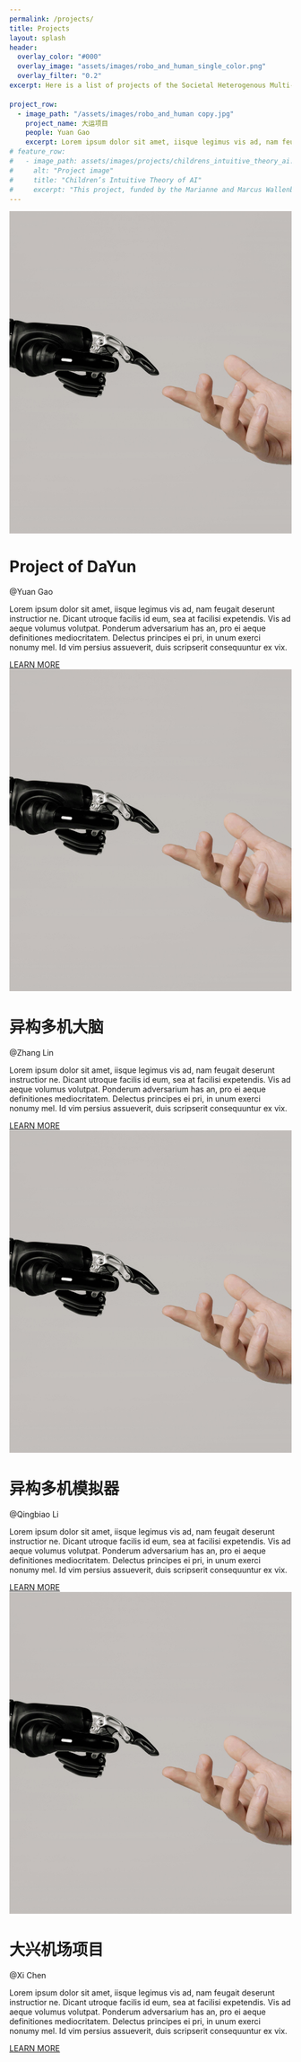 ```yaml
---
permalink: /projects/
title: Projects
layout: splash
header: 
  overlay_color: "#000"
  overlay_image: "assets/images/robo_and_human_single_color.png"
  overlay_filter: "0.2"
excerpt: Here is a list of projects of the Societal Heterogenous Multi-Robot System Research Group.

project_row:
  - image_path: "/assets/images/robo_and_human copy.jpg"
    project_name: 大运项目
    people: Yuan Gao
    excerpt: Lorem ipsum dolor sit amet, iisque legimus vis ad, nam feugait deserunt instructior ne. Dicant utroque facilis id eum, sea at facilisi expetendis. Vis ad aeque volumus volutpat. Ponderum adversarium has an, pro ei aeque definitiones mediocritatem. Delectus principes ei pri, in unum exerci nonumy mel. Id vim persius assueverit, duis scripserit consequuntur ex vix.
# feature_row:
#   - image_path: assets/images/projects/childrens_intuitive_theory_ai.jpg
#     alt: "Project image"
#     title: "Children’s Intuitive Theory of AI"
#     excerpt: "This project, funded by the Marianne and Marcus Wallenberg Foundation (2023-2026), will explore trustworthy robots for preschoolers."
---
```


<!-- {% include feature_row_people_v1 id="feature_row_professors" type="left" %} TODO-->

<div class="container1">
    <div class="image-section1">
        <img src="/assets/images/robo_and_human copy.jpg" alt="Blue spiral pattern">
    </div>
    <div class="text-section1">
        <h1>Project of DaYun</h1>
        <p>@Yuan Gao</p>
        <p>
            Lorem ipsum dolor sit amet, iisque legimus vis ad, nam feugait deserunt instructior ne. Dicant utroque facilis id eum, sea at facilisi expetendis. Vis ad aeque volumus volutpat. Ponderum adversarium has an, pro ei aeque definitiones mediocritatem. Delectus principes ei pri, in unum exerci nonumy mel. Id vim persius assueverit, duis scripserit consequuntur ex vix.
        </p>
        <a href="#" class="learn-more-btn">LEARN MORE</a>
    </div>
</div>


<div class="container1">
    <div class="image-section1">
        <img src="/assets/images/robo_and_human copy.jpg" alt="Blue spiral pattern">
    </div>
    <div class="text-section1">
        <h1>异构多机大脑</h1>
        <p>@Zhang Lin</p>
        <p>
            Lorem ipsum dolor sit amet, iisque legimus vis ad, nam feugait deserunt instructior ne. Dicant utroque facilis id eum, sea at facilisi expetendis. Vis ad aeque volumus volutpat. Ponderum adversarium has an, pro ei aeque definitiones mediocritatem. Delectus principes ei pri, in unum exerci nonumy mel. Id vim persius assueverit, duis scripserit consequuntur ex vix.
        </p>
        <a href="#" class="learn-more-btn">LEARN MORE</a>
    </div>
</div>

<div class="container1">
    <div class="image-section1">
        <img src="/assets/images/robo_and_human copy.jpg" alt="Blue spiral pattern">
    </div>
    <div class="text-section1">
        <h1>异构多机模拟器</h1>
        <p>@Qingbiao Li</p>
        <p>
            Lorem ipsum dolor sit amet, iisque legimus vis ad, nam feugait deserunt instructior ne. Dicant utroque facilis id eum, sea at facilisi expetendis. Vis ad aeque volumus volutpat. Ponderum adversarium has an, pro ei aeque definitiones mediocritatem. Delectus principes ei pri, in unum exerci nonumy mel. Id vim persius assueverit, duis scripserit consequuntur ex vix.
        </p>
        <a href="#" class="learn-more-btn">LEARN MORE</a>
    </div>
</div>

<div class="container1">
    <div class="image-section1">
        <img src="/assets/images/robo_and_human copy.jpg" alt="Blue spiral pattern">
    </div>
    <div class="text-section1">
        <h1>大兴机场项目</h1>
        <p>@Xi Chen</p>
        <p>
            Lorem ipsum dolor sit amet, iisque legimus vis ad, nam feugait deserunt instructior ne. Dicant utroque facilis id eum, sea at facilisi expetendis. Vis ad aeque volumus volutpat. Ponderum adversarium has an, pro ei aeque definitiones mediocritatem. Delectus principes ei pri, in unum exerci nonumy mel. Id vim persius assueverit, duis scripserit consequuntur ex vix.
        </p>
        <a href="#" class="learn-more-btn">LEARN MORE</a>
    </div>
</div>

